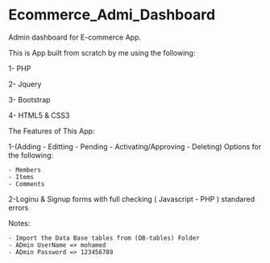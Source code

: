 # Ecommerce_Admi_Dashboard

Admin dashboard for E-commerce App.

This is App built from scratch by me using the following:

1- PHP

2- Jquery

3- Bootstrap

4- HTML5 & CSS3

The Features of This App:

1-(Adding - Editting - Pending - Activating/Approving -    Deleting) Options for the following:
	
	- Members
	- Items
	- Comments

2-Loginu & Signup forms with full checking ( Javascript - PHP ) standared errors 


Notes:

    - Import the Data Base tables from (DB-tables) Folder
    - ADmin UserName => mohamed
    - ADmin Password => 123456789